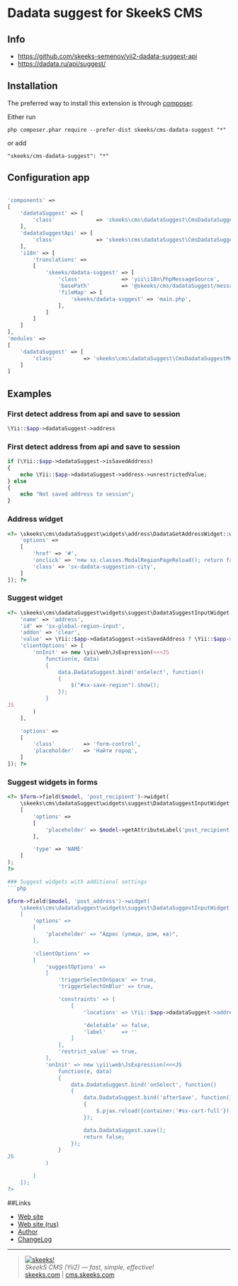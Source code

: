Dadata suggest for SkeekS CMS
===================================

Info
------------
* https://github.com/skeeks-semenov/yii2-dadata-suggest-api
* https://dadata.ru/api/suggest/

Installation
------------

The preferred way to install this extension is through [composer](http://getcomposer.org/download/).

Either run

```
php composer.phar require --prefer-dist skeeks/cms-dadata-suggest "*"
```

or add

```
"skeeks/cms-dadata-suggest": "*"
```

Configuration app
----------

```php

'components' =>
[
    'dadataSuggest' => [
        'class'             => 'skeeks\cms\dadataSuggest\CmsDadataSuggestComponent',
    ],
    'dadataSuggestApi' => [
        'class'             => 'skeeks\cms\dadataSuggest\CmsDadataSuggestApi',
    ],
    'i18n' => [
        'translations' =>
        [
            'skeeks/dadata-suggest' => [
                'class'             => 'yii\i18n\PhpMessageSource',
                'basePath'          => '@skeeks/cms/dadataSuggest/messages',
                'fileMap' => [
                    'skeeks/dadata-suggest' => 'main.php',
                ],
            ]
        ]
    ]
],
'modules' =>
[
    'dadataSuggest' => [
        'class'         => 'skeeks\cms\dadataSuggest\CmsDadataSuggestModule',
    ]
]

```


Examples
----------

### First detect address from api and save to session

```php
\Yii::$app->dadataSuggest->address
```

### First detect address from api and save to session

```php
if (\Yii::$app->dadataSuggest->isSavedAddress)
{
    echo \Yii::$app->dadataSuggest->address->unrestrictedValue;
} else
{
    echo "Not saved address to session";
}
```


### Address widget

```php
<?= \skeeks\cms\dadataSuggest\widgets\address\DadataGetAddressWidget::widget([
    'options' =>
    [
        'href' => '#',
        'onclick' => 'new sx.classes.ModalRegionPageReload(); return false;',
        'class' => 'sx-dadata-suggestion-city',
    ]
]); ?>
```


### Suggest widget
```php
<?= \skeeks\cms\dadataSuggest\widgets\suggest\DadataSuggestInputWidget::widget([
    'name' => 'address',
    'id' => 'sx-global-region-input',
    'addon' => 'clear',
    'value' => \Yii::$app->dadataSuggest->isSavedAddress ? \Yii::$app->dadataSuggest->address->unrestrictedValue : "",
    'clientOptions' => [
        'onInit' => new \yii\web\JsExpression(<<<JS
            function(e, data)
            {
                data.DadataSuggest.bind('onSelect', function()
                {
                    $("#sx-save-region").show();
                });
            }
JS
        )
    ],

    'options' =>
    [
        'class'         => 'form-control',
        'placeholder'   => 'Найти город',
    ]
]); ?>
```

### Suggest widgets in forms
```php
<?= $form->field($model, 'post_recipient')->widget(
    \skeeks\cms\dadataSuggest\widgets\suggest\DadataSuggestInputWidget::className(),
    [
        'options' =>
        [
            'placeholder' => $model->getAttributeLabel('post_recipient'),
        ],

        'type' => 'NAME'
    ]
);
?>

### Suggest widgets with additional settings
```php

$form->field($model, 'post_address')->widget(
    \skeeks\cms\dadataSuggest\widgets\suggest\DadataSuggestInputWidget::className(),
    [
        'options' =>
        [
            'placeholder' => "Адрес (улица, дом, кв)",
        ],

        'clientOptions' =>
        [
            'suggestOptions' =>
            [
                'triggerSelectOnSpace' => true,
                'triggerSelectOnBlur' => true,

                'constraints' => [
                    [
                        'locations' => \Yii::$app->dadataSuggest->address->getRegionArray(),

                        'deletable' => false,
                        'label'     => ''
                    ]
                ],
                'restrict_value' => true,
            ],
            'onInit' => new \yii\web\JsExpression(<<<JS
                function(e, data)
                {
                    data.DadataSuggest.bind('onSelect', function()
                    {
                        data.DadataSuggest.bind('afterSave', function()
                        {
                            $.pjax.reload({container:'#sx-cart-full'});
                        });

                        data.DadataSuggest.save();
                        return false;
                    });
                }
JS
            )

        ]
    ]);
?>
```

##Links
* [Web site](http://en.cms.skeeks.com)
* [Web site (rus)](http://cms.skeeks.com)
* [Author](http://skeeks.com)
* [ChangeLog](https://github.com/skeeks-cms/cms-dadata-suggest/blob/master/CHANGELOG.md)



___

> [![skeeks!](https://skeeks.com/img/logo/logo-no-title-80px.png)](https://skeeks.com)  
<i>SkeekS CMS (Yii2) — fast, simple, effective!</i>  
[skeeks.com](https://skeeks.com) | [cms.skeeks.com](https://cms.skeeks.com)
